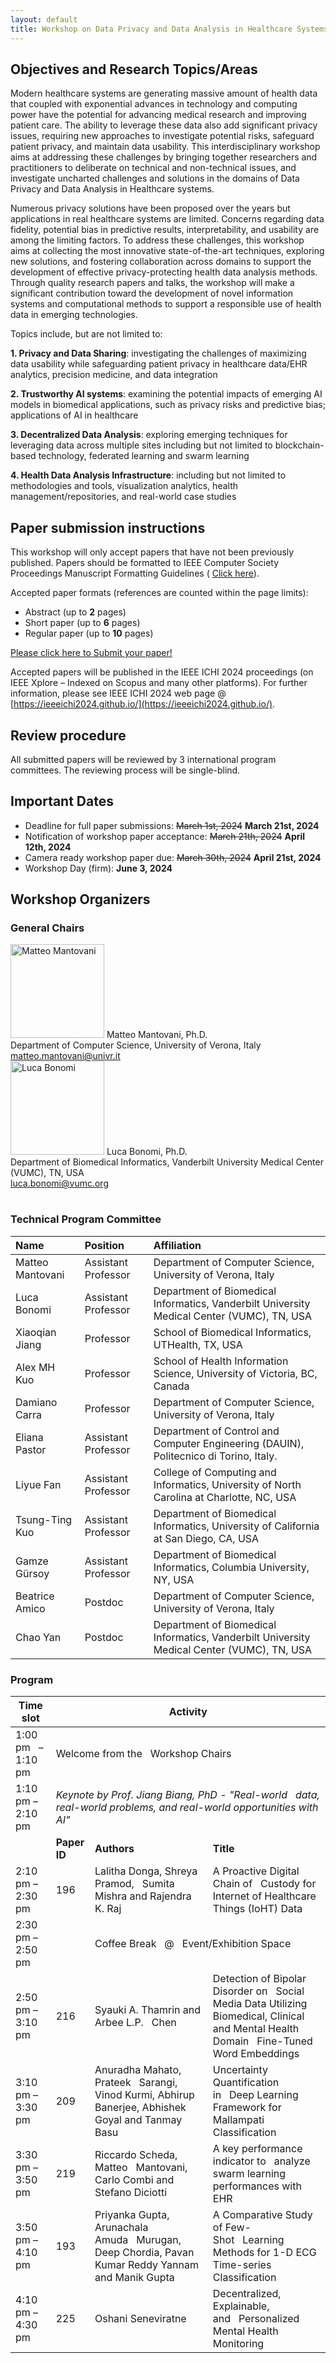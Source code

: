 ```yaml
---
layout: default
title: Workshop on Data Privacy and Data Analysis in Healthcare Systems
---
```



## Objectives and Research Topics/Areas

<div class="jt"> 

Modern healthcare systems are generating massive amount of health data that coupled with exponential advances in technology and computing power have the potential for advancing medical research and improving patient care.  The ability to leverage these data also add significant privacy issues, requiring new approaches to investigate potential risks, safeguard patient privacy, and maintain data usability. This interdisciplinary workshop aims at addressing these challenges by bringing together researchers and practitioners to deliberate on technical and non-technical issues, and investigate uncharted challenges and solutions in the domains of Data Privacy and Data Analysis in Healthcare systems.

Numerous privacy solutions have been proposed over the years but applications in real healthcare systems are limited.  Concerns regarding data fidelity, potential bias in predictive results, interpretability, and usability are among the limiting factors. To address these challenges, this workshop aims at collecting the most innovative state-of-the-art techniques, exploring new solutions, and fostering collaboration across domains to support the development of effective privacy-protecting health data analysis methods.  Through quality research papers and talks, the workshop will make a significant contribution toward the  development of novel information systems and computational methods to support a responsible use of health data in emerging technologies. 

</div>

Topics include, but are not limited to:

**1. Privacy and Data Sharing**: investigating the challenges of maximizing data usability while safeguarding patient privacy in healthcare data/EHR analytics, precision medicine, and data integration

**2. Trustworthy AI systems**: examining the potential impacts of emerging AI models in biomedical applications, such as privacy risks and predictive bias; applications of AI in healthcare

**3. Decentralized Data Analysis**: exploring emerging techniques for leveraging data across multiple sites including but not limited to blockchain-based technology, federated learning and swarm learning

**4. Health Data Analysis Infrastructure**: including but not limited to methodologies and tools, visualization analytics, health management/repositories, and real-world  case studies



## Paper submission instructions

This workshop will only accept papers that have not been previously published.
Papers should be formatted to IEEE Computer Society Proceedings Manuscript Formatting Guidelines ( [Click here](https://www.ieee.org/conferences/publishing/templates.html)).

Accepted paper formats (references are counted within the page limits):

* Abstract (up to **2** pages)
* Short paper (up to **6** pages)
* Regular paper (up to **10** pages)

[Please click here to Submit your paper!](https://easychair.org/conferences/?conf=ieeeichi2024)

Accepted papers will be published in the IEEE ICHI 2024 proceedings (on IEEE Xplore – Indexed on Scopus and many other platforms). For further information, please see IEEE ICHI 2024 web page @ [https://ieeeichi2024.github.io/](https://ieeeichi2024.github.io/).

## Review procedure

All submitted papers will be reviewed by 3 international program committees. 
The reviewing process will be single-blind.

## Important Dates

* Deadline for full paper submissions: ~~March 1st, 2024~~ **March 21st, 2024**
* Notification of workshop paper acceptance: ~~March 21th, 2024~~ **April 12th, 2024**
* Camera ready workshop paper due: ~~March 30th, 2024~~ **April 21st, 2024**
* Workshop Day (firm): **June 3, 2024**

## Workshop Organizers

### General Chairs

<table class="tg">
<tbody>
  <tr>
    <tdclass="tg-0lax"><img src="https://www.di.univr.it/documenti//Persona/foto/foto765713.jpg" alt="Matteo Mantovani" width="150"></td>
    <tdclass="pad tg-0lax tg-cly1">Matteo Mantovani, Ph.D.<br>Department of Computer Science, University of Verona, Italy<br><a href="mailto:matteo.mantovani@univr.it">matteo.mantovani@univr.it</a> <br>  </td>
  </tr>
  <tr>
    <tdclass="tg-0lax toppp"><img src="https://www.vumc.org/dbmi/sites/default/files/people/headshots-LB-small.jpg" alt="Luca Bonomi" width="150"></td>
    <tdclass="pad tg-0lax tg-cly1">Luca Bonomi, Ph.D.<br>
Department of Biomedical Informatics, Vanderbilt University Medical Center (VUMC), TN, USA<br>
<a href="mailto:luca.bonomi@vumc.org">luca.bonomi@vumc.org</a></td>
  </tr>
</tbody>
</table>
  
### Technical Program Committee

| Name              | Position              | Affiliation                                                                                |
|:------------------|:----------------------|:-------------------------------------------------------------------------------------------|
| Matteo Mantovani	| Assistant Professor	| Department of Computer Science, University of Verona, Italy                                |
| Luca Bonomi	    | Assistant Professor	| Department of Biomedical Informatics, Vanderbilt University Medical Center (VUMC), TN, USA |
| Xiaoqian Jiang	| Professor	            | School of Biomedical Informatics, UTHealth, TX, USA	                                     |
| Alex MH Kuo	    | Professor	            | School of Health Information Science, University of Victoria, BC, Canada                   |
| Damiano Carra	    | Professor	            | Department of Computer Science, University of Verona, Italy 	                             |
| Eliana Pastor	    | Assistant Professor	| Department of Control and Computer Engineering (DAUIN), Politecnico di Torino, Italy.	     |
| Liyue Fan	        | Assistant Professor	| College of Computing and Informatics, University of North Carolina at Charlotte, NC, USA	 |
| Tsung-Ting Kuo	| Assistant Professor	| Department of Biomedical Informatics, University of California at San Diego, CA, USA	     |
| Gamze Gürsoy	    | Assistant Professor	| Department of Biomedical Informatics, Columbia University, NY, USA	                     |
| Beatrice Amico	| Postdoc	            | Department of Computer Science, University of Verona, Italy	                             |
| Chao Yan	        | Postdoc	            | Department of Biomedical Informatics, Vanderbilt University Medical Center (VUMC), TN, USA |


### Program


<table>
    <thead>
        <tr>
            <th >Time slot</th>
            <th colspan="3">Activity</th>
        </tr>
    </thead>
    <tbody>
        <tr>
            <td>1:00 pm&nbsp;&nbsp;&nbsp;– 1:10 pm</td>
            <td colspan="3">Welcome from the&nbsp;&nbsp;&nbsp;Workshop Chairs</td>
        </tr>
        <tr>
            <td>1:10 pm – 2:10 pm</td>
            <td colspan="3"><em> Keynote by Prof. Jiang Biang, PhD - "Real-world&nbsp;&nbsp;&nbsp;data, real-world problems, and real-world opportunities with AI"  </em></td>
        </tr>
        <tr>
            <td></td>
            <td><strong>Paper ID</strong></td>
            <td><strong>Authors</strong></td>
            <td><strong>Title</strong></td>
        </tr>
        <tr>
            <td>2:10 pm – 2:30 pm</td>
            <td class="tdCenter">196</td>
            <td>Lalitha Donga, Shreya Pramod,&nbsp;&nbsp;&nbsp;Sumita Mishra and Rajendra K. Raj</td>
            <td>A Proactive Digital Chain of&nbsp;&nbsp;&nbsp;Custody for Internet of Healthcare Things (IoHT) Data</td>
        </tr>
        <tr>
            <td>2:30 pm – 2:50 pm</td>
            <td></td>
            <td colspan="2">Coffee Break&nbsp;&nbsp;&nbsp;@&nbsp;&nbsp;&nbsp;Event/Exhibition Space</td>
        </tr>
        <tr>
            <td>2:50 pm – 3:10 pm</td>
            <td>216</td>
            <td>Syauki A. Thamrin and Arbee L.P.&nbsp;&nbsp;&nbsp;Chen</td>
            <td>Detection of Bipolar Disorder on&nbsp;&nbsp;&nbsp;Social Media Data Utilizing Biomedical, Clinical and Mental Health Domain&nbsp;&nbsp;&nbsp;Fine-Tuned Word Embeddings</td>
        </tr>
        <tr>
            <td>3:10 pm – 3:30 pm</td>
            <td class="tdCenter">209</td>
            <td>Anuradha Mahato, Prateek&nbsp;&nbsp;&nbsp;Sarangi, Vinod Kurmi, Abhirup Banerjee, Abhishek Goyal and Tanmay Basu</td>
            <td>Uncertainty Quantification in&nbsp;&nbsp;&nbsp;Deep Learning Framework for Mallampati Classification</td>
        </tr>
        <tr>
            <td>3:30 pm – 3:50 pm</td>
            <td>219</td>
            <td>Riccardo Scheda, Matteo&nbsp;&nbsp;&nbsp;Mantovani, Carlo Combi and Stefano Diciotti</td>
            <td>A key performance indicator to&nbsp;&nbsp;&nbsp;analyze swarm learning performances with EHR</td>
        </tr>
        <tr>
            <td>3:50 pm – 4:10 pm</td>
            <td>193</td>
            <td>Priyanka Gupta, Arunachala Amuda&nbsp;&nbsp;&nbsp;Murugan, Deep Chordia, Pavan Kumar Reddy Yannam and Manik Gupta</td>
            <td>A Comparative Study of Few-Shot&nbsp;&nbsp;&nbsp;Learning Methods for 1-D ECG Time-series Classification</td>
        </tr>
        <tr>
            <td>4:10 pm – 4:30 pm</td>
            <td  class="tdCenter">225</td>
            <td>Oshani Seneviratne</td>
            <td>Decentralized, Explainable, and&nbsp;&nbsp;&nbsp;Personalized Mental Health Monitoring</td>
        </tr>
    </tbody>
</table>
